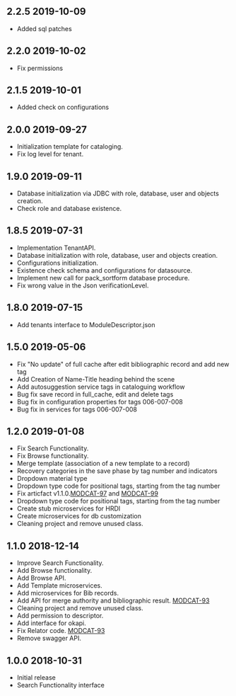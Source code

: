 ## 2.2.5 2019-10-09
* Added sql patches

## 2.2.0 2019-10-02
* Fix permissions

## 2.1.5 2019-10-01
* Added check on configurations

## 2.0.0 2019-09-27
* Initialization template for cataloging.
* Fix log level for tenant.


## 1.9.0 2019-09-11
* Database initialization via JDBC with role, database, user and objects creation.
* Check role and database existence.


## 1.8.5 2019-07-31
* Implementation TenantAPI.
* Database initialization with role, database, user and objects creation.
* Configurations initialization.
* Existence check schema and configurations for datasource.
* Implement new call for pack_sortform database procedure.
* Fix wrong value in the Json verificationLevel.


## 1.8.0 2019-07-15
* Add tenants interface to ModuleDescriptor.json


## 1.5.0 2019-05-06
* Fix "No update" of full cache after edit bibliographic record and add new tag
* Add Creation of Name-Title heading behind the scene
* Add autosuggestion service tags in cataloguing workflow
* Bug fix save record in full_cache, edit and delete tags
* Bug fix in configuration properties for tags 006-007-008
* Bug fix in services for tags 006-007-008

 
## 1.2.0 2019-01-08
 * Fix Search Functionality.
 * Fix Browse functionality.
 * Merge template (association of a new template to a record)
 * Recovery categories in the save phase by tag number and indicators
 * Dropdown material type
 * Dropdown type code for positional tags, starting from the tag number
 * Fix articfact v1.1.0.[MODCAT-97](https://issues.folio.org/browse/MODCAT-97) and [MODCAT-99](https://issues.folio.org/browse/MODCAT-99)
 * Dropdown type code for positional tags, starting from the tag number
 * Create stub microservices for HRDI
 * Create microservices for db customization
 * Cleaning project and remove unused class.


## 1.1.0 2018-12-14
 * Improve Search Functionality.
 * Add Browse functionality.
 * Add Browse API.
 * Add Template microservices.
 * Add microservices for Bib records.
 * Add API for merge authority and bibliographic result. [MODCAT-93](https://issues.folio.org/browse/MODCAT-93)
 * Cleaning project and remove unused class.
 * Add permission to descriptor.
 * Add interface for okapi.
 * Fix Relator code. [MODCAT-93](https://issues.folio.org/browse/MODCAT-92)
 * Remove swagger API.
 
 
## 1.0.0 2018-10-31
 * Initial release
 * Search Functionality interface
